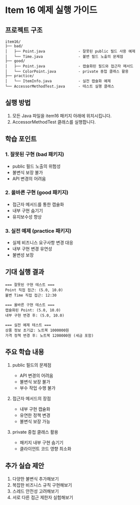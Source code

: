 # Item 16 예제 실행 가이드

## 프로젝트 구조
```
item16/
├── bad/
│   ├── Point.java               - 잘못된 public 필드 사용 예제
│   └── Time.java                - 불변 필드 노출의 문제점
├── good/
│   ├── Point.java               - 캡슐화된 필드와 접근자 메서드
│   └── ColorPoint.java          - private 중첩 클래스 활용
├── practice/
│   └── ItemInfo.java            - 실전 캡슐화 예제
└── AccessorMethodTest.java      - 테스트 실행 클래스
```

## 실행 방법
1. 모든 Java 파일을 item16 패키지 아래에 위치시킵니다.
2. AccessorMethodTest 클래스를 실행합니다.

## 학습 포인트

### 1. 잘못된 구현 (bad 패키지)
* public 필드 노출의 위험성
* 불변식 보장 불가
* API 변경의 어려움

### 2. 올바른 구현 (good 패키지)
* 접근자 메서드를 통한 캡슐화
* 내부 구현 숨기기
* 유지보수성 향상

### 3. 실전 예제 (practice 패키지)
* 실제 비즈니스 요구사항 변경 대응
* 내부 구현 변경 유연성
* 불변성 보장

## 기대 실행 결과
```
=== 잘못된 구현 테스트 ===
Point 직접 접근: (5.0, 10.0)
불변 Time 직접 접근: 12:30

=== 올바른 구현 테스트 ===
캡슐화된 Point: (5.0, 10.0)
내부 구현 변경 후: (5.0, 10.0)

=== 실전 예제 테스트 ===
상품 정보 초기값: 노트북 1000000원
가격 정책 변경 후: 노트북 1200000원 (세금 포함)
```

## 주요 학습 내용
1. public 필드의 문제점
   - API 변경의 어려움
   - 불변식 보장 불가
   - 부수 작업 수행 불가

2. 접근자 메서드의 장점
   - 내부 구현 캡슐화
   - 유연한 정책 변경
   - 불변식 보장 가능

3. private 중첩 클래스 활용
   - 패키지 내부 구현 숨기기
   - 클라이언트 코드 영향 최소화

## 추가 실습 제안
1. 다양한 불변식 추가해보기
2. 복잡한 비즈니스 규칙 구현해보기
3. 스레드 안전성 고려해보기
4. 서로 다른 접근 제한자 실험해보기